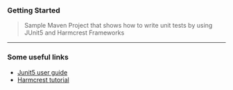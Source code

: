 ### Getting Started


> Sample Maven Project that shows how to write unit tests by using JUnit5 and Harmcrest Frameworks

***

### Some useful links

*  [Junit5 user guide](https://junit.org/junit5/docs/current/user-guide/)
*  [Harmcrest tutorial](http://hamcrest.org/JavaHamcrest/tutorial)